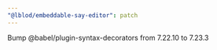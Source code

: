 ```yaml
---
"@lblod/embeddable-say-editor": patch
---
```


Bump @babel/plugin-syntax-decorators from 7.22.10 to 7.23.3
